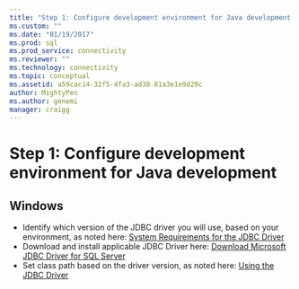 ```yaml
---
title: "Step 1: Configure development environment for Java development | Microsoft Docs"
ms.custom: ""
ms.date: "01/19/2017"
ms.prod: sql
ms.prod_service: connectivity
ms.reviewer: ""
ms.technology: connectivity
ms.topic: conceptual
ms.assetid: a59cac14-32f5-4fa3-ad38-81a3e1e9d29c
author: MightyPen
ms.author: genemi
manager: craigg
---
```

# Step 1: Configure development environment for Java development
  
## Windows  
  
* Identify which version of the JDBC driver you will use, based on your environment, as noted here:  [System Requirements for the JDBC Driver](../../connect/jdbc/system-requirements-for-the-jdbc-driver.md)  
* Download and install applicable JDBC Driver here:  [Download Microsoft JDBC Driver for SQL Server](../../connect/jdbc/download-microsoft-jdbc-driver-for-sql-server.md)  
* Set class path based on the driver version, as noted here:  [Using the JDBC Driver](../../connect/jdbc/using-the-jdbc-driver.md)
